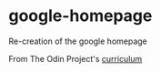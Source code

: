# google-homepage

Re-creation of the google homepage

From The Odin Project's [curriculum](http://www.theodinproject.com/courses/web-development-101/lessons/html-css)
